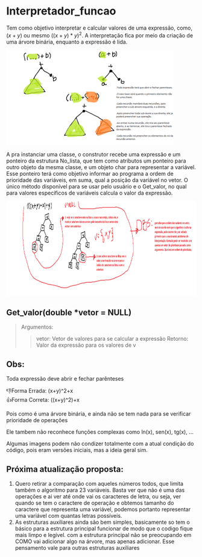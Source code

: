 # Interpretador_funcao

Tem como objetivo interpretar e calcular valores de uma expressão, como, $\left(x+y\right)$ ou mesmo $\left(\left(x+y\right)*y\right)^2$. A interpretação fica por meio da criação de uma árvore binária, enquanto a expressão é lida.

<img height="250em" src="https://github.com/MarcioB1999/Interpretador_funcao/blob/main/Imgs/Algoritmo.png"/>

A pra instanciar uma classe, o construtor recebe uma expressão e um ponteiro da estrutura No_lista, que tem como atributos um ponteiro para outro objeto da mesma classe, e um objeto char para representar a variável. Esse ponteiro terá como objetivo informar ao programa a ordem de prioridade das variáveis, em suma, qual a posição da variável no vetor. O único método disponível para se usar pelo usuário e o Get_valor, no qual para valores específicos de variáveis calcula o valor da expressão.

<img height="250em" src="https://github.com/MarcioB1999/Interpretador_funcao/blob/main/Imgs/ReconhecerVariaveis.png"/>

## Get_valor(double *vetor = NULL)
>Argumentos:
>> vetor: Vetor de valores para se calcular a expressão
>Retorno: Valor da expressão para os valores de v


## Obs: 

Toda expressão deve abrir e fechar parênteses

👎Forma Errada: (x+y)^2+x\
👍Forma Correta: ((x+y)^2)+x

Pois como é uma árvore binária, e ainda não se tem nada para se verificar prioridade de operações

Ele tambem não reconhece funções complexas como ln(x), sen(x), tg(x), ...

Algumas imagens podem não condizer totalmente com a atual condição do código, pois eram versões iniciais, mas a ideia geral sim.

## Próxima atualização proposta: 




<ol>
  
<li>
  Quero retirar a comparação com aqueles números todos, que limita também o algoritmo para 23 variáveis. Basta ver que não é uma das operações e ai ver até onde vai os caracteres de letra, ou seja, ver quando se tem o caractere de operação e obtemos tamanho do caractere que representa uma variável, podemos portanto representar uma variável com quantas letras possíveis.
</li>

<li>
  As estruturas auxiliares ainda são bem simples, basicamente so tem o básico para a estrutura principal funcionar de modo que o codigo fique mais limpo e legível. com a estrutura principal não se preocupando em COMO vai adicionar algo na árvore, mas apenas adicionar. Esse pensamento vale para outras estruturas auxiliares 
</li>
</ol>





